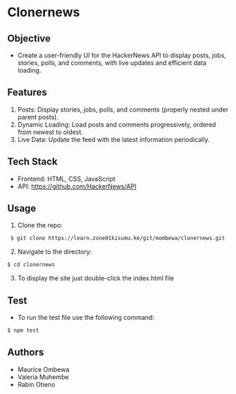 # Clonernews

## Objective
* Create a user-friendly UI for the HackerNews API to display posts, jobs, stories, polls, and comments, with live updates and efficient data loading.

## Features
1.  Posts: Display stories, jobs, polls, and comments (properly nested under parent posts).
2. Dynamic Loading: Load posts and comments progressively, ordered from newest to oldest.
3. Live Data: Update the feed with the latest information periodically.


## Tech Stack
* Frontend: HTML, CSS, JavaScript 
* API: https://github.com/HackerNews/API

## Usage

1. Clone the repo:
 ```bash
  $ git clone https://learn.zone01kisumu.ke/git/mombewa/clonernews.git
 ```

2. Navigate to the directory:

  ```bash
  $ cd clonernews
  ```

3. To display the site just double-click the index.html file 

## Test

* To run the test file use the following command:

```bash
$ npm test
```


## Authors
* Maurice Ombewa
* Valeria Muhembe
* Rabin Otieno
